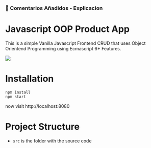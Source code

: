 ### 🌱 Comentarios Añadidos - Explicacion
# Javascript OOP Product App

This is a simple Vanilla Javascript Frontend CRUD that uses Object Orientend Programming using Ecmascript 6+ Features.

![](docs/screenshot.png)

# Installation

```
npm install
npm start
```

now visit http://localhost:8080

# Project Structure

- `src` is the folder with the source code
